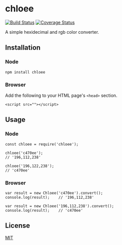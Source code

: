 # chloee
[![Build Status](https://travis-ci.org/heyitsjhu/chloee.svg?branch=master)](https://travis-ci.org/heyitsjhu/chloee)
[![Coverage Status](https://coveralls.io/repos/github/heyitsjhu/chloee/badge.svg?branch=master)](https://coveralls.io/github/heyitsjhu/chloee?branch=master)

A simple hexidecimal and rgb color converter.

## Installation

### Node

```
npm install chloee
```

### Browser
Add the following to your HTML page's `<head>` section.

```
<script src=""></script>
```

## Usage

### Node

```
const chloee = require('chloee');

chloee('c470ee');
// '196,112,238'

chloee('196,122,238');
// 'c470ee'
```

### Browser

```
var result = new Chloee('c470ee').convert();
console.log(result);    // '196,112,238'

var result = new Chloee('196,112,238').convert();
console.log(result);    // 'c470ee'
```

## License
[MIT](https://github.com/heyitsjhu/chloee/blob/master/LICENSE)